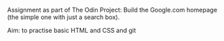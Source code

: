 Assignment as part of The Odin Project: 
Build the Google.com homepage
(the simple one with just a search box).

Aim: to practise basic HTML and CSS and git
